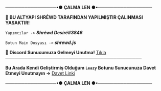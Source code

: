 ────────────────•● **ÇALMA LEN** ●•─────────────────

👑 **BU ALTYAPI SHRÉWD TARAFINDAN YAPILMIŞTIR ÇALINMASI YASAKTIR!**

`Yapımcılar ->` **_Shréwd Desiré#3846_**

`Botun Main Dosyası ->` **_shrewd.js_**

🤖 **Discord Sunucumuza Gelmeyi Unutma!**
[Tıkla](https://discord.gg/qvbQ9MWmrZ)
───────────────────────────────────────────

   **Bu Arada Kendi Geliştirmiş Olduğum `Leazy` Botunu Sunucunuza Davet Etmeyi Unutmayın ->**
[Davet Linki](https://discord.com/oauth2/authorize?client_id=809490314477043753&scope=bot&permissions=8)

────────────────•● **ÇALMA LEN** ●•─────────────────
